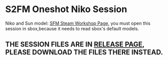 # S2FM Oneshot Niko Session
Niko and Sun model: [SFM Steam Workshop Page](https://steamcommunity.com/sharedfiles/filedetails/?id=2076620702), you must open this session in sbox,because it needs to read sbox's default models.
## THE SESSION FILES ARE IN [RELEASE PAGE](https://github.com/PoPenguin/s2fm-oneshot-Niko-session/releases), PLEASE DOWNLOAD THE FILES THERE INSTEAD.
